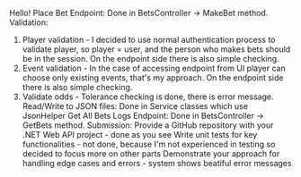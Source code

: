 Hello!
Place Bet Endpoint:
Done in BetsController -> MakeBet method.
Validation: 
1. Player validation - I decided to use normal authentication process to validate player, so player = user, and the person who makes bets should be in the session. On the endpoint side there is also simple checking.
2. Event validation - In the case of accessing endpoint from UI player can choose only existing events, that's my approach. On the endpoint side there is also simple checking.
3. Validate odds - Tolerance checking is done, there is error message.
Read/Write to JSON files:
Done in Service classes which use JsonHelper
Get All Bets Logs Endpoint:
Done in BetsController -> GetBets method.
Submission:
Provide a GitHub repository with your .NET Web API project - done as you see
Write unit tests for key functionalities - not done, because I'm not experienced in testing so decided to focus more on other parts
Demonstrate your approach for handling edge cases and errors - system shows beatiful error messages
